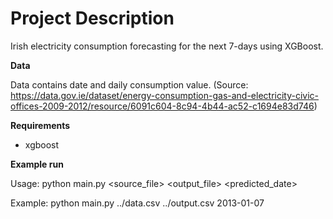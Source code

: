 # Project Description

Irish electricity consumption forecasting for the next 7-days using XGBoost.

**Data**

Data contains date and daily consumption value. (Source: https://data.gov.ie/dataset/energy-consumption-gas-and-electricity-civic-offices-2009-2012/resource/6091c604-8c94-4b44-ac52-c1694e83d746)


**Requirements**
* xgboost



**Example run**

Usage: python main.py <source_file> <output_file> <predicted_date>

Example: python main.py ../data.csv ../output.csv 2013-01-07

